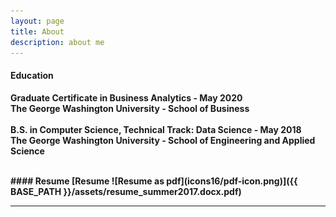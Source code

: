 ```yaml
---
layout: page
title: About
description: about me
---
```


#### <a name="education"></a>Education
<b>Graduate Certificate in Business Analytics - May 2020<b>
<br>
The George Washington University - School of Business
<br><br>
B.S. in Computer Science, Technical Track: Data Science  -  May 2018
<br>
The George Washington University - School of Engineering and Applied Science
<br>
<!-- #### <a name="currentposition"></a>current position -->

<!-- #### <a name="previousposition"></a>previous positions -->
<!-- {Insert text here} -->

<!-- #### <a name="researchbackground"></a>research background -->
<!-- {Insert text here} -->

<br>
#### <a name="cvandresume"></a>Resume
<!-- [curriculum vitae ![CV as pdf](icons16/pdf-icon.png)]({{ BASE_PATH }}/assets/bsharvey_cv.pdf) -->
[Resume ![Resume as pdf](icons16/pdf-icon.png)]({{ BASE_PATH }}/assets/resume_summer2017.docx.pdf)

---



